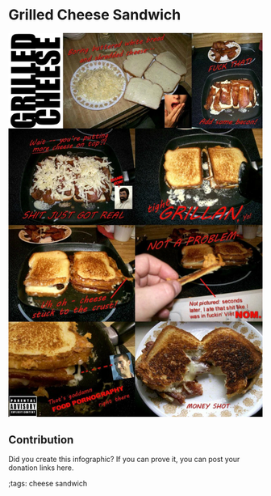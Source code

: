 # Grilled Cheese Sandwich

![](fitpics/grilled-cheese-sandwich.webp)

## Contribution

Did you create this infographic? If you can prove it, you can post your donation links here. 

;tags: cheese sandwich

